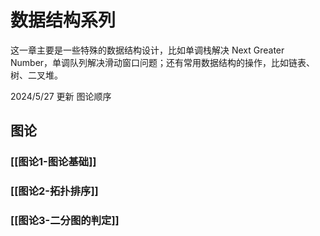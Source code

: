 # 数据结构系列

这一章主要是一些特殊的数据结构设计，比如单调栈解决 Next Greater Number，单调队列解决滑动窗口问题；还有常用数据结构的操作，比如链表、树、二叉堆。

2024/5/27 更新 图论顺序

## 图论

### [[图论1-图论基础]]

### [[图论2-拓扑排序]]

### [[图论3-二分图的判定]]